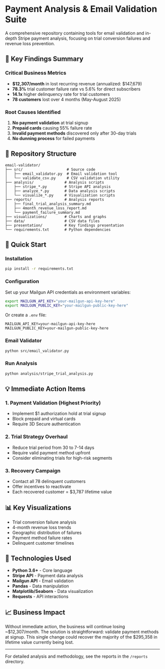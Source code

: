 # Payment Analysis & Email Validation Suite

A comprehensive repository containing tools for email validation and in-depth Stripe payment analysis, focusing on trial conversion failures and revenue loss prevention.

## 🎯 Key Findings Summary

### Critical Business Metrics
- **$12,307/month** in lost recurring revenue (annualized: $147,679)
- **78.3%** trial customer failure rate vs 5.6% for direct subscribers
- **14.1x** higher delinquency rate for trial customers
- **78 customers** lost over 4 months (May-August 2025)

### Root Causes Identified
1. **No payment validation** at trial signup
2. **Prepaid cards** causing 55% failure rate
3. **Invalid payment methods** discovered only after 30-day trials
4. **No dunning process** for failed payments

## 📁 Repository Structure

```
email-validator/
├── src/                    # Source code
│   ├── email_validator.py  # Email validation tool
│   └── validate_csv.py     # CSV validation utility
├── analysis/              # Analysis scripts
│   ├── stripe_*.py        # Stripe API analysis
│   ├── analyze_*.py       # Data analysis scripts
│   └── visualize_*.py     # Visualization scripts
├── reports/               # Analysis reports
│   ├── final_trial_analysis_summary.md
│   ├── 4month_revenue_loss_report.md
│   └── payment_failure_summary.md
├── visualizations/        # Charts and graphs
├── data/                  # CSV data files
├── presentation/          # Key findings presentation
└── requirements.txt       # Python dependencies
```

## 🚀 Quick Start

### Installation
```bash
pip install -r requirements.txt
```

### Configuration
Set up your Mailgun API credentials as environment variables:

```bash
export MAILGUN_API_KEY="your-mailgun-api-key-here"
export MAILGUN_PUBLIC_KEY="your-mailgun-public-key-here"
```

Or create a `.env` file:
```
MAILGUN_API_KEY=your-mailgun-api-key-here
MAILGUN_PUBLIC_KEY=your-mailgun-public-key-here
```

### Email Validator
```bash
python src/email_validator.py
```

### Run Analysis
```bash
python analysis/stripe_trial_analysis.py
```

## 💡 Immediate Action Items

### 1. Payment Validation (Highest Priority)
- Implement $1 authorization hold at trial signup
- Block prepaid and virtual cards
- Require 3D Secure authentication

### 2. Trial Strategy Overhaul
- Reduce trial period from 30 to 7-14 days
- Require valid payment method upfront
- Consider eliminating trials for high-risk segments

### 3. Recovery Campaign
- Contact all 78 delinquent customers
- Offer incentives to reactivate
- Each recovered customer = $3,787 lifetime value

## 📊 Key Visualizations

- Trial conversion failure analysis
- 4-month revenue loss trends
- Geographic distribution of failures
- Payment method failure rates
- Delinquent customer timelines

## 🔧 Technologies Used

- **Python 3.6+** - Core language
- **Stripe API** - Payment data analysis
- **Mailgun API** - Email validation
- **Pandas** - Data manipulation
- **Matplotlib/Seaborn** - Data visualization
- **Requests** - API interactions

## 📈 Business Impact

Without immediate action, the business will continue losing ~$12,307/month. The solution is straightforward: validate payment methods at signup. This single change could recover the majority of the $295,358 in lifetime value currently being lost.

---

For detailed analysis and methodology, see the reports in the `/reports` directory. 